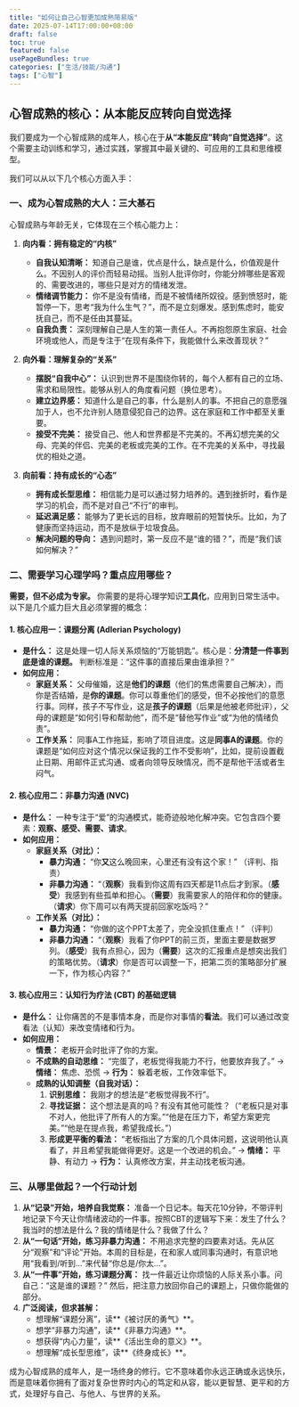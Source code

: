 ```yaml
---
title: "如何让自己心智更加成熟简易版"
date: 2025-07-14T17:00:00+08:00
draft: false
toc: true
featured: false
usePageBundles: true
categories: ["生活/技能/沟通"]
tags: ["心智"]
---
```


## 心智成熟的核心：从本能反应转向自觉选择

我们要成为一个心智成熟的成年人，核心在于**从“本能反应”转向“自觉选择”**。这个需要主动训练和学习，通过实践，掌握其中最关键的、可应用的工具和思维模型。

我们可以从以下几个核心方面入手：

### 一、成为心智成熟的大人：三大基石

心智成熟与年龄无关，它体现在三个核心能力上：

1.  **向内看：拥有稳定的“内核”**
    *   **自我认知清晰：** 知道自己是谁，优点是什么，缺点是什么，价值观是什么。不因别人的评价而轻易动摇。当别人批评你时，你能分辨哪些是客观的、需要改进的，哪些只是对方的情绪发泄。
    *   **情绪调节能力：** 你不是没有情绪，而是不被情绪所奴役。感到愤怒时，能暂停一下，思考“我为什么生气？”，而不是立刻爆发。感到焦虑时，能安抚自己，而不是任由其蔓延。
    *   **自我负责：** 深刻理解自己是人生的第一责任人。不再抱怨原生家庭、社会环境或他人，而是专注于“在现有条件下，我能做什么来改善现状？”

2.  **向外看：理解复杂的“关系”**
    *   **摆脱“自我中心”：** 认识到世界不是围绕你转的，每个人都有自己的立场、需求和局限性。能够从别人的角度看问题（换位思考）。
    *   **建立边界感：** 知道什么是自己的事，什么是别人的事。不把自己的意愿强加于人，也不允许别人随意侵犯自己的边界。这在家庭和工作中都至关重要。
    *   **接受不完美：** 接受自己、他人和世界都是不完美的。不再幻想完美的父母、完美的伴侣、完美的老板或完美的工作。在不完美的关系中，寻找最优的相处之道。

3.  **向前看：持有成长的“心态”**
    *   **拥有成长型思维：** 相信能力是可以通过努力培养的。遇到挫折时，看作是学习的机会，而不是对自己“不行”的审判。
    *   **延迟满足感：** 能够为了更长远的目标，放弃眼前的短暂快乐。比如，为了健康而坚持运动，而不是放纵于垃圾食品。
    *   **解决问题的导向：** 遇到问题时，第一反应不是“谁的错？”，而是“我们该如何解决？”

### 二、需要学习心理学吗？重点应用哪些？

**需要，但不必成为专家。** 你需要的是将心理学知识**工具化**，应用到日常生活中。以下是几个威力巨大且必须掌握的概念：

#### **1. 核心应用一：课题分离 (Adlerian Psychology)**

*   **是什么：** 这是处理一切人际关系烦恼的“万能钥匙”。核心是：**分清楚一件事到底是谁的课题。** 判断标准是：“这件事的直接后果由谁承担？”
*   **如何应用：**
    *   **家庭关系：** 父母催婚，这是**他们的课题**（他们的焦虑需要自己解决），而你是否结婚，是**你的课题**。你可以尊重他们的感受，但不必按他们的意愿行事。同样，孩子不写作业，这是**孩子的课题**（后果是他被老师批评），父母的课题是“如何引导和帮助他”，而不是“替他写作业”或“为他的情绪负责”。
    *   **工作关系：** 同事A工作拖延，影响了项目进度。这是**同事A的课题**。你的课题是“如何应对这个情况以保证我的工作不受影响”，比如，提前设置截止日期、用邮件正式沟通、或者向领导反映情况，而不是帮他干活或者生闷气。

#### **2. 核心应用二：非暴力沟通 (NVC)**

*   **是什么：** 一种专注于“爱”的沟通模式，能奇迹般地化解冲突。它包含四个要素：**观察、感受、需要、请求**。
*   **如何应用：**
    *   **家庭关系（对比）：**
        *   **暴力沟通：** “你**又**这么晚回来，心里还有没有这个家！” （评判、指责）
        *   **非暴力沟通：** “（**观察**）我看到你这周有四天都是11点后才到家。（**感受**）我感到有些孤单和担心。（**需要**）我需要家人的陪伴和你的健康。（**请求**）你下周可以有两天提前回家吃饭吗？”
    *   **工作关系（对比）：**
        *   **暴力沟通：** “你做的这个PPT太差了，完全没抓住重点！” （评判）
        *   **非暴力沟通：** “（**观察**）我看了你PPT的前三页，里面主要是数据罗列。（**感受**）我有点担心，因为（**需要**）这次的汇报重点是想突出我们的策略优势。（**请求**）你是否可以调整一下，把第二页的策略部分扩展一下，作为核心内容？”

#### **3. 核心应用三：认知行为疗法 (CBT) 的基础逻辑**

*   **是什么：** 让你痛苦的不是事情本身，而是你对事情的**看法**。我们可以通过改变看法（认知）来改变情绪和行为。
*   **如何应用：**
    *   **情景：** 老板开会时批评了你的方案。
    *   **不成熟的自动思维：** “完蛋了，老板觉得我能力不行，他要放弃我了。” → **情绪：** 焦虑、恐慌 → **行为：** 躲着老板，工作效率低下。
    *   **成熟的认知调整（自我对话）：**
        1.  **识别思维：** 我刚才的想法是“老板觉得我不行”。
        2.  **寻找证据：** 这个想法是真的吗？有没有其他可能性？（“老板只是对事不对人，他批评了所有人的方案。”“他是在压力下，希望方案更完美。”“他是在提点我，希望我成长。”）
        3.  **形成更平衡的看法：** “老板指出了方案的几个具体问题，这说明他认真看了，并且希望我能做得更好。这是一个改进的机会。” → **情绪：** 平静、有动力 → **行为：** 认真修改方案，并主动找老板沟通。

### 三、从哪里做起？一个行动计划

1.  **从“记录”开始，培养自我觉察：** 准备一个日记本。每天花10分钟，不带评判地记录下今天让你情绪波动的一件事。按照CBT的逻辑写下来：发生了什么？我当时的想法是什么？我的情绪是什么？我做了什么？
2.  **从“一句话”开始，练习非暴力沟通：** 不用追求完整的四要素对话。先从区分“观察”和“评论”开始。本周的目标是，在和家人或同事沟通时，有意识地用“我看到/听到...”来代替“你总是/你太...”。
3.  **从“一件事”开始，练习课题分离：** 找一件最近让你烦恼的人际关系小事。问自己：“这是谁的课题？” 然后，把注意力放回你自己的课题上，只做你能做的部分。
4.  **广泛阅读，但求甚解：**
    *   想理解“课题分离”，读**《被讨厌的勇气》**。
    *   想学“非暴力沟通”，读**《非暴力沟通》**。
    *   想获得“内心力量”，读**《活出生命的意义》**。
    *   想理解“成长型思维”，读**《终身成长》**。

成为心智成熟的成年人，是一场终身的修行。它不意味着你永远正确或永远快乐，而是意味着你拥有了面对复杂世界时内心的笃定和从容，能以更智慧、更平和的方式，处理好与自己、与他人、与世界的关系。
